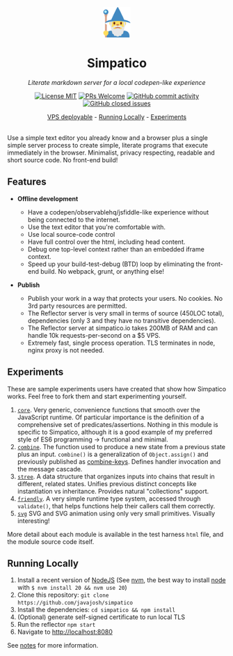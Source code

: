  <p align="center">
  <a href="https://openpipe.ai">
    <img height="70" src="https://raw.githubusercontent.com/javajosh/simpatico/master/img/wizard.svg" alt="logo">
  </a>
</p>
<h1 align="center">
  Simpatico
</h1>

<p align="center">
  <i>Literate markdown server for a local codepen-like experience</i>
</p>

<p align="center">
  <a href="/LICENSE"><img alt="License MIT" src="https://img.shields.io/github/license/javajosh/simpatico?style=flat-square"></a>
  <a href='http://makeapullrequest.com'><img alt='PRs Welcome' src='https://img.shields.io/badge/PRs-welcome-brightgreen.svg?style=flat-square'/></a>
  <a href="https://github.com/javajosh/simpatico/graphs/commit-activity"><img alt="GitHub commit activity" src="https://img.shields.io/github/commit-activity/m/javajosh/simpatico?style=flat-square"/></a>
  <a href="https://github.com/javajosh/simpatico/issues"><img alt="GitHub closed issues" src="https://img.shields.io/github/issues-closed/javajosh/simpatico?style=flat-square"/></a>
</p>

<p align="center">
  <a href="https://simpatico.io/">VPS deployable</a> - <a href="#running-locally">Running Locally</a> - <a href="#experiments">Experiments</a>
</p>

<br>
Use a simple text editor you already know and a browser plus a single simple server process to create simple, literate programs that execute immediately in the browser. Minimalist, privacy respecting, readable and short source code. No front-end build!
<br>


## Features

* <b>Offline development</b>
  * Have a codepen/observablehq/jsfiddle-like experience without being connected to the internet.
  * Use the text editor that you're comfortable with.
  * Use local source-code control
  * Have full control over the html, including head content.
  * Debug one top-level context rather than an embedded iframe context.
  * Speed up your build-test-debug (BTD) loop by eliminating the front-end build. No webpack, grunt, or anything else!

* <b>Publish</b>
  * Publish your work in a way that protects your users. No cookies. No 3rd party resources are permitted.
  * The Reflector server is very small in terms of source (450LOC total), dependencies (only 3 and they have no transitive dependencies).
  * The Reflector server at simpatico.io takes 200MB of RAM and can handle 10k requests-per-second on a $5 VPS.
  * Extremely fast, single process operation. TLS terminates in node, nginx proxy is not needed.


## Experiments

These are sample experiments users have created that show how Simpatico works. Feel free to fork them and start experimenting yourself.

1. [`core`](https://simpatico.io/core). Very generic, convenience functions that smooth over the JavaScript runtime.
   Of particular importance is the definition of a comprehensive set of predicates/assertions.
   Nothing in this module is specific to Simpatico, although it is a good example of my preferred style of ES6 programming -> functional and minimal.
2. [`combine`](https://simpatico.io/combine2). The function used to produce a new state from a previous state plus an input.
   `combine()` is a generalization of `Object.assign()` and previously published as [combine-keys](https://github.com/javajosh/combine-keys).
   Defines handler invocation and the message cascade.
3. [`stree`](https://simpatico.io/stree). A data structure that organizes inputs into chains that result in different, related states.
   Unifies previous distinct concepts like instantiation vs inheritance.
   Provides natural "collections" support.
4. [`friendly`](https://simpatico.io/friendly). A very simple runtime type system, accessed through `validate()`, that helps functions help their callers call them correctly.
5. [`svg`](https://simpatico.io/svg) SVG and SVG animation using only very small primitives. Visually interesting!

More detail about each module is available in the test harness `html` file, and the module source code itself.


## Running Locally

1. Install a recent version of [NodeJS](https://nodejs.org/en/download/current) (See [nvm](https://github.com/nvm-sh/nvm), the best way to install [node](https://nodejs.org) with `$ nvm install 20 && nvm use 20`)
2. Clone this repository: `git clone https://github.com/javajosh/simpatico`
3. Install the dependencies: `cd simpatico && npm install`
4. (Optional) generate self-signed certificate to run local TLS
5. Run the reflector `npm start`
6. Navigate to [http://localhost:8080](http://localhost:8080)

See [notes](/notes/simpatico.md) for more information.
